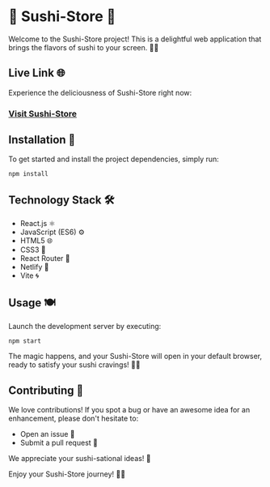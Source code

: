 <h1>🍣 Sushi-Store 🍱</h1>
    <p>Welcome to the Sushi-Store project! This is a delightful web application that brings the flavors of sushi to your screen. 🍣🍱</p>

 <h2>Live Link 🌐</h2>
    <p>Experience the deliciousness of Sushi-Store right now:</p>
    <h3><a href="https://stardust-sushi-store.netlify.app" target="_blank">Visit Sushi-Store</a></h3>

  <h2>Installation 🚀</h2>
    <p>To get started and install the project dependencies, simply run:</p>
    <pre><code>npm install</code></pre>

    
<h2>Technology Stack 🛠️</h2>
    <ul>
        <li>React.js ⚛️</li>
        <li>JavaScript (ES6) ⚙️</li>
        <li>HTML5 🌐</li>
        <li>CSS3 🎨</li>
        <li>React Router 🚀</li>
        <li>Netlify 🌟</li>
        <li>Vite 🌀</li>
    </ul>

  <h2>Usage 🍽️</h2>
    <p>Launch the development server by executing:</p>
    <pre><code>npm start</code></pre>
    <p>The magic happens, and your Sushi-Store will open in your default browser, ready to satisfy your sushi cravings! 🍣🍚</p>

  <h2>Contributing 🙌</h2>
    <p>We love contributions! If you spot a bug or have an awesome idea for an enhancement, please don't hesitate to:</p>
    <ul>
        <li>Open an issue 🐞</li>
        <li>Submit a pull request 🚀</li>
    </ul>
    <p>We appreciate your sushi-sational ideas! 🎉</p>


  <p>Enjoy your Sushi-Store journey! 🥢🎉</p>
